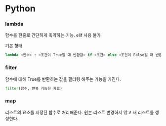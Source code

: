 # Python

### lambda

함수를 한줄로 간단하게 축약하는 기능. elif 사용 불가

기본 형태

```python
lambda <인수> : <조건이 True일 대 반환값> if <조건> else <조건이 False일 때 반환값>
```

### filter

함수에 대해 True를 반환하는 값을 필터링 해주는 기능을 가진다.

```python
filter(함수, 반복 가능한 자료)
```

### map

리스트의 요소를 지정된 함수로 처리해준다. 원본 리스트 변경하지 않고 새 리스트를 생성한다.